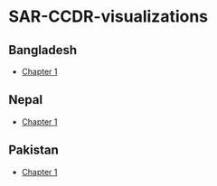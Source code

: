 # SAR-CCDR-visualizations

## Bangladesh

* [Chapter 1](Bangladesh/R%20Markdown/01.chapter1.md)

## Nepal

* [Chapter 1](Nepal/R%20Markdown/01.chapter1.md)

## Pakistan

* [Chapter 1](Pakistan/R%20Markdown/01.climate_and_development.md)



